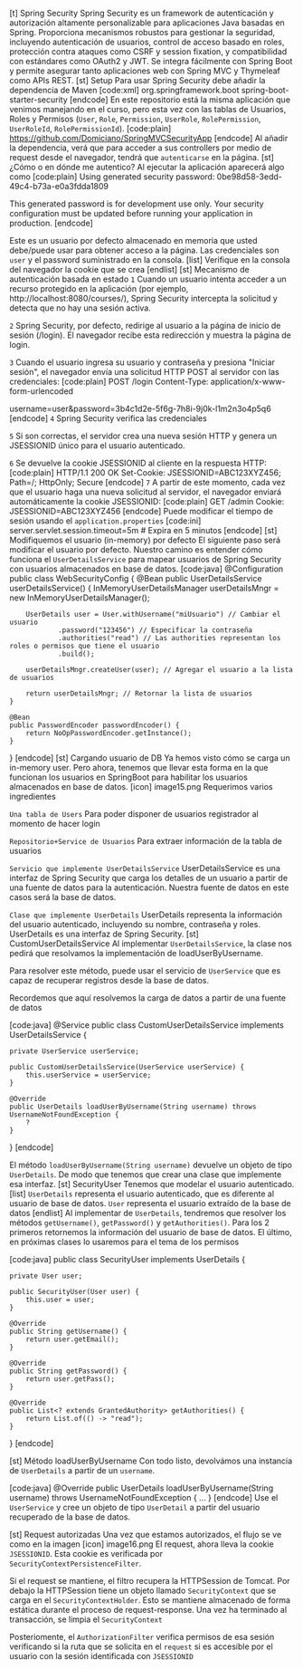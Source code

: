 [t] Spring Security
Spring Security es un framework de autenticación y autorización altamente personalizable para aplicaciones Java basadas en Spring. Proporciona mecanismos robustos para gestionar la seguridad, incluyendo autenticación de usuarios, control de acceso basado en roles, protección contra ataques como CSRF y session fixation, y compatibilidad con estándares como OAuth2 y JWT. Se integra fácilmente con Spring Boot y permite asegurar tanto aplicaciones web con Spring MVC y Thymeleaf como APIs REST.
[st] Setup
Para usar Spring Security debe añadir la dependencia de Maven
[code:xml]
<dependency>
    <groupId>org.springframework.boot</groupId>
    <artifactId>spring-boot-starter-security</artifactId>
</dependency>
[endcode]
En este repositorio está la misma aplicación que venimos manejando en el curso, pero esta vez con las tablas de Usuarios, Roles y Permisos (`User`, `Role`, `Permission`, `UserRole`, `RolePermission`, `UserRoleId`, `RolePermissionId`).
[code:plain]
https://github.com/Domiciano/SpringMVCSecurityApp
[endcode]
Al añadir la dependencia, verá que para acceder a sus controllers por medio de request desde el navegador, tendrá que `autenticarse` en la página.
[st] ¿Cómo o en dónde me autentico?
Al ejecutar la aplicación aparecerá algo como
[code:plain]
Using generated security password: 0be98d58-3edd-49c4-b73a-e0a3fdda1809

This generated password is for development use only. Your security configuration must be updated before running your application in production.
[endcode]

Este es un usuario por defecto almacenado en memoria que usted debe/puede usar para obtener acceso a la página. Las credenciales son `user` y el password suministrado en la consola.
[list]
Verifique en la consola del navegador la cookie que se crea
[endlist]
[st] Mecanismo de autenticación basada en estado
`1` Cuando un usuario intenta acceder a un recurso protegido en la aplicación (por ejemplo, http://localhost:8080/courses/), Spring Security intercepta la solicitud y detecta que no hay una sesión activa.

`2` Spring Security, por defecto, redirige al usuario a la página de inicio de sesión (/login).
El navegador recibe esta redirección y muestra la página de login.

`3` Cuando el usuario ingresa su usuario y contraseña y presiona "Iniciar sesión", el navegador envía una solicitud HTTP POST al servidor con las credenciales:
[code:plain]
POST /login
Content-Type: application/x-www-form-urlencoded

username=user&password=3b4c1d2e-5f6g-7h8i-9j0k-l1m2n3o4p5q6
[endcode]
`4` Spring Security verifica las credenciales 

`5` Si son correctas, el servidor crea una nueva sesión HTTP y genera un JSESSIONID único para el usuario autenticado.

`6` Se devuelve la cookie JSESSIONID al cliente en la respuesta HTTP:
[code:plain]
HTTP/1.1 200 OK
Set-Cookie: JSESSIONID=ABC123XYZ456; Path=/; HttpOnly; Secure
[endcode]
`7` A partir de este momento, cada vez que el usuario haga una nueva solicitud al servidor, el navegador enviará automáticamente la cookie JSESSIONID:
[code:plain]
GET /admin
Cookie: JSESSIONID=ABC123XYZ456
[endcode]
Puede modificar el tiempo de sesión usando el `application.properties`
[code:ini]
server.servlet.session.timeout=5m  # Expira en 5 minutos
[endcode]
[st] Modifiquemos el usuario (in-memory) por defecto
El siguiente paso será modificar el usuario por defecto. Nuestro camino es entender cómo funciona el `UserDetailsService` para mapear usuarios de Spring Security con usuarios almacenados en base de datos.
[code:java]
@Configuration
public class WebSecurityConfig {
    @Bean
    public UserDetailsService userDetailsService() {
        InMemoryUserDetailsManager userDetailsMngr = new InMemoryUserDetailsManager();

        UserDetails user = User.withUsername("miUsuario") // Cambiar el usuario
                .password("123456") // Especificar la contraseña
                .authorities("read") // Las authorities representan los roles o permisos que tiene el usuario
                .build();
        
        userDetailsMngr.createUser(user); // Agregar el usuario a la lista de usuarios

        return userDetailsMngr; // Retornar la lista de usuarios
    }

    @Bean
    public PasswordEncoder passwordEncoder() {
        return NoOpPasswordEncoder.getInstance();
    }
}
[endcode]
[st] Cargando usuario de DB
Ya hemos visto cómo se carga un in-memory user. Pero ahora, tenemos que llevar esta forma en la que funcionan los usuarios en SpringBoot para habilitar los usuarios almacenados en base de datos.
[icon] image15.png
Requerimos varios ingredientes

`Una tabla de Users`
Para poder disponer de usuarios registrador al momento de hacer login

`Repositorio+Service de Usuarios`
Para extraer información de la tabla de usuarios

`Servicio que implemente UserDetailsService`
UserDetailsService es una interfaz de Spring Security que carga los detalles de un usuario a partir de una fuente de datos para la autenticación. Nuestra fuente de datos en este casos será la base de datos.

`Clase que implemente UserDetails`
UserDetails representa la información del usuario autenticado, incluyendo su nombre, contraseña y roles. UserDetails es una interfaz de Spring Security.
[st] CustomUserDetailsService
Al implementar `UserDetailsService`, la clase nos pedirá que resolvamos la implementación de loadUserByUsername.

Para resolver este método, puede usar el servicio de `UserService` que es capaz de recuperar registros desde la base de datos.

Recordemos que aquí resolvemos la carga de datos a partir de una fuente de datos

[code:java]
 @Service
public class CustomUserDetailsService implements UserDetailsService {

    private UserService userService;

    public CustomUserDetailsService(UserService userService) {
        this.userService = userService;
    }

    @Override
    public UserDetails loadUserByUsername(String username) throws UsernameNotFoundException {
        ?
    }
}
[endcode]

El método `loadUserByUsername(String username)` devuelve un objeto de tipo `UserDetails`. De modo que tenemos que crear una clase que implemente esa interfaz.
[st] SecurityUser
Tenemos que modelar el usuario autenticado. 
[list]
`UserDetails` representa el usuario autenticado, que es diferente al usuario de base de datos.
`User` representa el usuario extraído de la base de datos
[endlist]
Al implementar de `UserDetails`, tendremos que resolver los métodos `getUsername()`, `getPassword()` y `getAuthorities()`. Para los 2 primeros retornemos la información del usuario de base de datos. El último, en próximas clases lo usaremos para el tema de los permisos

[code:java]
public class SecurityUser implements UserDetails {

    private User user;

    public SecurityUser(User user) {
        this.user = user;
    }

    @Override
    public String getUsername() {
        return user.getEmail();
    }

    @Override
    public String getPassword() {
        return user.getPass();
    }

    @Override
    public List<? extends GrantedAuthority> getAuthorities() {
        return List.of(() -> "read");
    }
}
[endcode]

[st] Método loadUserByUsername
Con todo listo, devolvámos una instancia de `UserDetails` a partir de un `username`. 

[code:java]
@Override
public UserDetails loadUserByUsername(String username) throws UsernameNotFoundException {
    ...
}
[endcode]
Use el `UserService` y cree un objeto de tipo `UserDetail` a partir del usuario recuperado de la base de datos.

[st] Request autorizadas
Una vez que estamos autorizados, el flujo se ve como en la imagen
[icon] image16.png
El request, ahora lleva la cookie `JSESSIONID`. Esta cookie es verificada por `SecurityContextPersistenceFilter`.

Si el request se mantiene, el filtro recupera la HTTPSession de Tomcat. Por debajo la HTTPSession tiene un objeto llamado `SecurityContext` que se carga en el `SecurityContextHolder`. Esto se mantiene almacenado de forma estática durante el proceso de request-response. Una vez ha terminado al transacción, se limpia el `SecurityContext`

Posteriomente, el `AuthorizationFilter` verifica permisos de esa sesión verificando si la ruta que se solicita en el `request` si es accesible por el usuario con la sesión identificada con `JSESSIONID`
